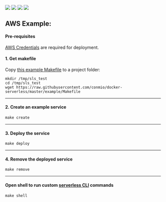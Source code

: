 [![](https://images.microbadger.com/badges/version/conmio/serverless.svg)](https://microbadger.com/images/conmio/serverless "Get your own version badge on microbadger.com")
[![](https://images.microbadger.com/badges/image/conmio/serverless.svg)](https://microbadger.com/images/conmio/serverless "Get your own image badge on microbadger.com")
![](https://img.shields.io/docker/automated/conmio/serverless.svg)
![](https://img.shields.io/docker/build/conmio/serverless.svg)


## AWS Example:

#### Pre-requisites
[AWS Credentials](https://serverless.com/framework/docs/providers/aws/guide/credentials/) are required for deployment.

#### 1. Get makefile
Copy [this example Makefile](https://github.com/conmio/docker-serverless/blob/master/example/Makefile) to a project folder:

```
mkdir /tmp/sls_test
cd /tmp/sls_test
wget https://raw.githubusercontent.com/conmio/docker-serverless/master/example/Makefile
```
---

#### 2. Create an example service
```
make create
```
---

#### 3. Deploy the service
```
make deploy
```
---

#### 4. Remove the deployed service
```
make remove
```
---

#### Open shell to run custom [serverless CLI](https://serverless.com/framework/docs/providers/aws/cli-reference/) commands
```
make shell
```

